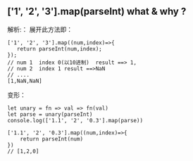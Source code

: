 ## ['1', '2', '3'].map(parseInt) what & why ?
解析:：
展开此方法即：
 ```
 ['1', '2', '3'].map((num,index)=>{
    return parseInt(num,index);
 });
 // num 1  index 0(以10进制)  result ==> 1,
 // num 2  index 1 result ==>NaN 
 // ....
 [1,NaN,NaN]
 ``` 
 变形：
 ```
let unary = fn => val => fn(val)
let parse = unary(parseInt)
console.log(['1.1', '2', '0.3'].map(parse))
 ```
```
['1.1', '2', '0.3'].map((num,index)=>{
    return parseInt(num)
})
// [1,2,0]
```
